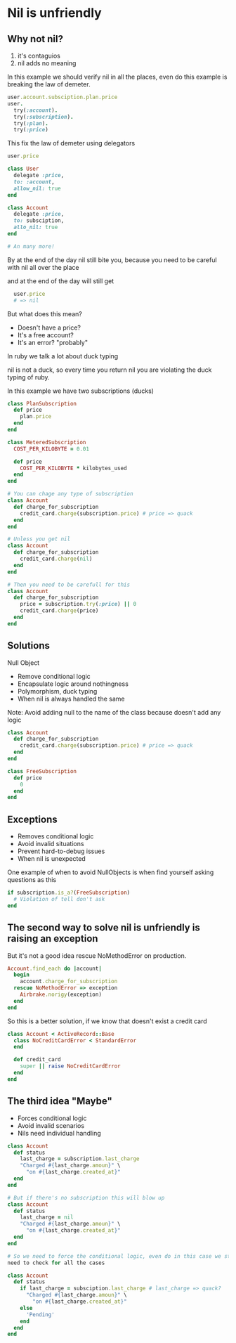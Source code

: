 # Nil is unfriendly

## Why not nil?
1. it's contaguios
2. nil adds no meaning

In this example we should verify nil in all the places,
even do this example is breaking the law of demeter.

```ruby
user.account.subsciption.plan.price
user.
  try(:account).
  try(:subscription).
  try(:plan).
  try(:price)
```

This fix the law of demeter using delegators
```ruby
user.price

class User
  delegate :price,
  to: :account,
  allow_nil: true
end

class Account
  delegate :price,
  to: subsciption,
  allo_nil: true
end

# An many more!
```

By at the end of the day nil still bite you, because you need to be careful
with nil all over the place

and at the end of the day will still get
```ruby
  user.price
  # => nil
```
But what does this mean?
* Doesn't have a price?
* It's a free account?
* It's an error? "probably"

In ruby we talk a lot about duck typing

nil is not a duck, so every time you return nil you are violating the duck
typing of ruby.

In this example we have two subscriptions (ducks)

```ruby
class PlanSubscription
  def price
    plan.price
  end
end

class MeteredSubscription
  COST_PER_KILOBYTE = 0.01

  def price
    COST_PER_KILOBYTE * kilobytes_used
  end
end

# You can chage any type of subscription
class Account
  def charge_for_subscription
    credit_card.charge(subscription.price) # price => quack
  end
end

# Unless you get nil
class Account
  def charge_for_subscription
    credit_card.charge(nil)
  end
end

# Then you need to be carefull for this
class Account
  def charge_for_subscription
    price = subscription.try(:price) || 0
    credit_card.charge(price)
  end
end
```

## Solutions
Null Object
* Remove conditional logic
* Encapsulate logic around nothingness
* Polymorphism, duck typing
* When nil is always handled the same

Note: Avoid adding null to the name of the class because doesn't add any
logic

```ruby
class Account
  def charge_for_subscription
    credit_card.charge(subscription.price) # price => quack
  end
end

class FreeSubscription
  def price
    0
  end
end
```

## Exceptions
* Removes conditional logic
* Avoid invalid situations
* Prevent hard-to-debug issues
* When nil is unexpected

One example of when to avoid NullObjects is when find yourself asking questions
as this

```ruby
if subscription.is_a?(FreeSubscription)
  # Violation of tell don't ask
end
```
## The second way to solve nil is unfriendly is raising an exception
But it's not a good idea rescue NoMethodError on production.

```ruby
Account.find_each do |account|
  begin
    account.charge_for_subscription
  rescue NoMethodError => exception
    Airbrake.norigy(exception)
  end
end
```

So this is a better solution, if we know that doesn't exist a credit card
```ruby
class Account < ActiveRecord::Base
  class NoCreditCardError < StandardError
  end

  def credit_card
    super || raise NoCreditCardError
  end
end
```

## The third idea "Maybe"
* Forces conditional logic
* Avoid invalid scenarios
* Nils need individual handling

```ruby
class Account
  def status
    last_charge = subscription.last_charge
    "Charged #{last_charge.amoun}" \
      "on #{last_charge.created_at}"
  end
end

# But if there's no subscription this will blow up
class Account
  def status
    last_charge = nil
    "Charged #{last_charge.amoun}" \
      "on #{last_charge.created_at}"
  end
end

# So we need to force the conditional logic, even do in this case we still
need to check for all the cases

class Account
  def status
    if last_charge = subsciption.last_charge # last_charge => quack?
      "Charged #{last_charge.amoun}" \
        "on #{last_charge.created_at}"
    else
      'Pending'
    end
  end
end
```


